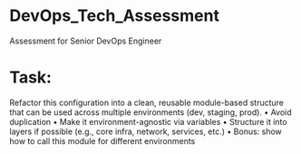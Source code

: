 # DevOps_Tech_Assessment
Assessment for Senior DevOps Engineer

# Task:
 Refactor this configuration into a clean, reusable module-based structure that can 
be used across multiple environments (dev, staging, prod).
• Avoid duplication
• Make it environment-agnostic via variables
• Structure it into layers if possible (e.g., core infra, network, services, etc.)
• Bonus: show how to call this module for different environments
